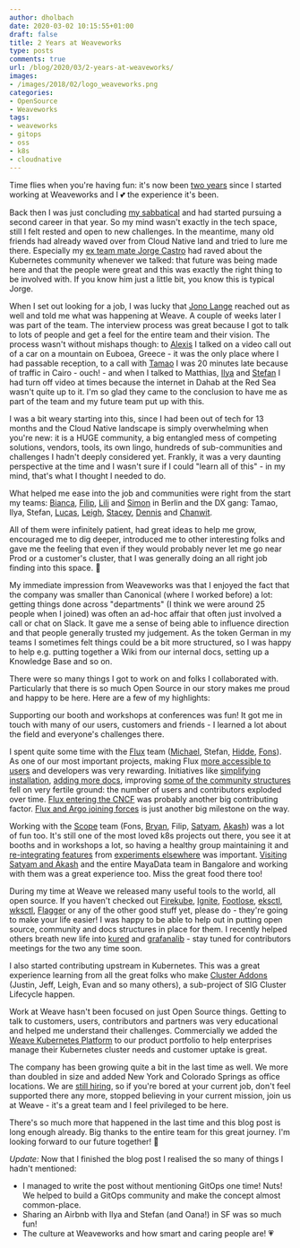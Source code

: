 ```yaml
---
author: dholbach
date: 2020-03-02 10:15:55+01:00
draft: false
title: 2 Years at Weaveworks
type: posts
comments: true
url: /blog/2020/03/2-years-at-weaveworks/
images:
- /images/2018/02/logo_weaveworks.png
categories:
- OpenSource
- Weaveworks
tags:
- weaveworks
- gitops
- oss
- k8s
- cloudnative
---
```


Time flies when you're having fun: it's now been [two years](/blog/2018/02/im-joining-weaveworks/) since I started working at Weaveworks and I 💕 the experience it's been.

Back then I was just concluding [my sabbatical](/blog/2018/02/took-a-year-off/) and had started pursuing a second career in that year. So my mind wasn't exactly in the tech space, still I felt rested and open to new challenges. In the meantime, many old friends had already waved over from Cloud Native land and tried to lure me there. Especially my [ex team mate Jorge Castro](https://twitter.com/castrojo) had raved  about the Kubernetes community whenever we talked: that future was being made here and that the people were great and this was exactly the right thing to be involved with. If you know him just a little bit, you know this is typical Jorge.

When I set out looking for a job, I was lucky that [Jono Lange](https://jml.io/) reached out as well and told me what was happening at Weave. A couple of weeks later I was part of the team. The interview process was great because I got to talk to lots of people and get a feel for the entire team and their vision. The process wasn't without mishaps though: to [Alexis](https://twitter.com/monadic) I talked on a video call out of a car on a mountain on Euboea, Greece - it was the only place where I had passable reception, to a call with [Tamao](https://twitter.com/mewzherder) I was 20 minutes late because of traffic in Cairo - ouch! - and when I talked to Matthias, [Ilya](https://twitter.com/errordeveloper) and [Stefan](https://twitter.com/stefanprodan) I had turn off video at times because the internet in Dahab at the Red Sea wasn't quite up to it. I'm so glad they came to the conclusion to have me as part of the team and my future team put up with this.

I was a bit weary starting into this, since I had been out of tech for 13 months and the Cloud Native landscape is simply overwhelming when you're new: it is a HUGE community, a big entangled mess of competing solutions, vendors, tools, its own lingo, hundreds of sub-communities and challenges I hadn't deeply considered yet. Frankly, it was a very daunting perspective at the time and I wasn't sure if I could "learn all of this" - in my mind, that's what I thought I needed to do.

What helped me ease into the job and communities were right from the start my teams: [Bianca](https://twitter.com/rhizop), [Filip](https://github.com/fbarl), [Lili](https://twitter.com/LiliCosic) and [Simon](https://github.com/foot) in Berlin and the DX gang: Tamao, Ilya, Stefan, [Lucas](https://twitter.com/kubernetesonarm), [Leigh](https://twitter.com/capileigh), [Stacey](https://twitter.com/stacey_potter), [Dennis](https://twitter.com/twelho) and [Chanwit](https://twitter.com/chanwit).

All of them were infinitely patient, had great ideas to help me grow, encouraged me to dig deeper, introduced me to other interesting folks and gave me the feeling that even if they would probably never let me go near Prod or a customer's cluster, that I was generally doing an all right job finding into this space. 🙏

My immediate impression from Weaveworks was that I enjoyed the fact that the company was smaller than Canonical (where I worked before) a lot: getting things done across "departments" (I think we were around 25 people when I joined) was often an ad-hoc affair that often just involved a call or chat on Slack. It gave me a sense of being able to influence direction and that people generally trusted my judgement. As the token German in my teams I sometimes felt things could be a bit more structured, so I was happy to help e.g. putting together a Wiki from our internal docs, setting up a Knowledge Base and so on.

There were so many things I got to work on and folks I collaborated with. Particularly that there is so much Open Source in our story makes me proud and happy to be here. Here are a few of my highlights:

Supporting our booth and workshops at conferences was fun! It got me in touch with many of our users, customers and friends - I learned a lot about the field and everyone's challenges there.

I spent quite some time with the [Flux](https://fluxcd.io/) team ([Michael](https://github.com/squaremo), Stefan, [Hidde](https://twitter.com/hiddeco), [Fons](https://twitter.com/2opremio)). As one of our most important projects, making Flux [more accessible to users](https://www.weave.works/blog/install-fluxctl-and-manage-your-deployments-easily) and developers was very rewarding. Initiatives like [simplifying installation](https://docs.fluxcd.io/en/stable/tutorials/get-started.html), [adding more docs](https://docs.fluxcd.io/), improving [some of the community structures](https://www.weave.works/blog/weave-increased-our-flux-capacity) fell on very fertile ground: the number of users and contributors exploded over time. [Flux entering the CNCF](https://www.weave.works/blog/flux-joins-the-cncf-sandbox) was probably another big contributing factor. [Flux and Argo joining forces](https://www.weave.works/blog/argo-flux-join-forces) is just another big milestone on the way.

Working with the [Scope](https://github.com/weaveworks/scope) team (Fons, [Bryan](https://twitter.com/bboreham), Filip, [Satyam](https://twitter.com/SatyamZode), [Akash](https://github.com/qiell)) was a lot of fun too. It's still one of the most loved k8s projects out there, you see it at booths and in workshops a lot, so having a healthy group maintaining it and [re-integrating features](https://www.weave.works/blog/never-lose-data-with-persistent-volume-snapshots-in-weave-scope-1-10) from [experiments elsewhere](https://www.weave.works/blog/troubleshoot-your-cluster-from-visual-studio-code-with-weave-scope) was important. [Visiting Satyam and Akash](https://www.weave.works/blog/mayadata-brings-data-agility-to-customers-using-weave-scope) and the entire MayaData team in Bangalore and working with them was a great experience too. Miss the great food there too!

During my time at Weave we released many useful tools to the world, all open source. If you haven't checked out [Firekube](https://github.com/weaveworks/wks-quickstart-firekube), [Ignite](https://github.com/weaveworks/ignite), [Footlose](https://github.com/weaveworks/footloose), [eksctl](https://eksctl.io), [wksctl](https://github.com/weaveworks/wksctl), [Flagger](https://flagger.app) or any of the other good stuff yet, please do - they're going to make your life easier! I was happy to be able to help out in putting open source, community and docs structures in place for them. I recently helped others breath new life into [kured](https://github.com/weaveworks/kured) and [grafanalib](https://github.com/weaveworks/grafanalib) - stay tuned for contributors meetings for the two any time soon.

I also started contributing upstream in Kubernetes. This was a great experience learning from all the great folks who make [Cluster Addons](https://docs.google.com/document/d/10_tl_SXcFGb-2109QpcFVrdrfnVEuQ05MBrXtasB0vk/edit#) (Justin, Jeff, Leigh, Evan and so many others), a sub-project of SIG Cluster Lifecycle happen.

Work at Weave hasn't been focused on just Open Source things. Getting to talk to customers, users, contributors and partners was very educational and helped me understand their challenges. Commercially we added the [Weave Kubernetes Platform](https://www.weave.works/product/enterprise-kubernetes-platform/) to our product portfolio to help enterprises manage their Kubernetes cluster needs and customer uptake is great.

The company has been growing quite a bit in the last time as well. We more than doubled in size and added New York and Colorado Springs as office locations. We are [still hiring](https://www.weave.works/company/hiring/), so if you're bored at your current job, don't feel supported there any more, stopped believing in your current mission, join us at Weave - it's a great team and I feel privileged to be here.

There's so much more that happened in the last time and this blog post is long enough already. Big thanks to the entire team for this great journey. I'm looking forward to our future together! 🚀

*Update:* Now that I finished the blog post I realised the so many of things I hadn't mentioned:

- I managed to write the post without mentioning GitOps one time! Nuts! We helped to build a GitOps community and make the concept almost common-place.
- Sharing an Airbnb with Ilya and Stefan (and Oana!) in SF was so much fun!
- The culture at Weaveworks and how smart and caring people are! 💗

